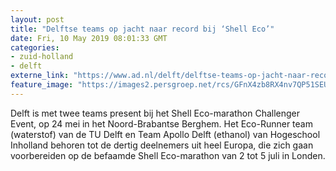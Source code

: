 ```yaml
---
layout: post
title: "Delftse teams op jacht naar record bij ‘Shell Eco’"
date: Fri, 10 May 2019 08:01:33 GMT
categories: 
- zuid-holland 
- delft 
externe_link: "https://www.ad.nl/delft/delftse-teams-op-jacht-naar-record-bij-shell-eco~a4249212/"
feature_image: "https://images2.persgroep.net/rcs/GFnX4zb8RX4nv7QP51SEUShhuBU/diocontent/147710874/_fitwidth/400/?appId=21791a8992982cd8da851550a453bd7f&quality=0.7"
---
```


Delft is met twee teams present bij het Shell Eco-marathon Challenger Event, op 24 mei in het Noord-Brabantse Berghem. Het Eco-Runner team (waterstof) van de TU Delft  en Team Apollo Delft (ethanol) van Hogeschool Inholland behoren tot de dertig deelnemers uit heel Europa, die zich gaan voorbereiden op de befaamde Shell Eco-marathon van 2 tot 5 juli in Londen.
